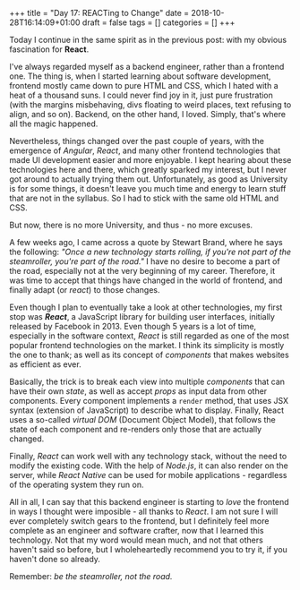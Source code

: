 +++
title = "Day 17: REACTing to Change"
date = 2018-10-28T16:14:09+01:00
draft = false
tags = []
categories = []
+++

Today I continue in the same spirit as in the previous post: with my obvious fascination for __React__. 

I've always regarded myself as a backend engineer, rather than a frontend one. The thing is, when I started learning about software development, frontend mostly came down to pure HTML and CSS, which I hated with a heat of a thousand suns. I could never find joy in it, just pure frustration (with the margins misbehaving, divs floating to weird places, text refusing to align, and so on). Backend, on the other hand, I loved. Simply, that's where all the magic happened. 

Nevertheless, things changed over the past couple of years, with the emergence of _Angular_, _React_, and many other frontend technologies that made UI development easier and more enjoyable. I kept hearing about these technologies here and there, which greatly sparked my interest, but I never got around to actually trying them out. Unfortunately, as good as University is for some things, it doesn't leave you much time and energy to learn stuff that are not in the syllabus. So I had to stick with the same old HTML and CSS.

But now, there is no more University, and thus - no more excuses.

A few weeks ago, I came across a quote by Stewart Brand, where he says the following: _"Once a new technology starts rolling, if you're not part of the steamroller, you're part of the road."_ I have no desire to become a part of the road, especially not at the very beginning of my career. Therefore, it was time to accept that things have changed in the world of frontend, and finally adapt (or _react_) to those changes. 

Even though I plan to eventually take a look at other technologies, my first stop was ___React___, a JavaScript library for building user interfaces, initially released by Facebook in 2013. Even though 5 years is a lot of time, especially in the software context, _React_ is still regarded as one of the most popular frontend technologies on the market. I think its simplicity is mostly the one to thank; as well as its concept of _components_ that makes websites as efficient as ever.

Basically, the trick is to break each view into multiple _components_ that can have their own _state_, as well as accept _props_ as input data from other components. Every component implements a `render` method, that uses JSX syntax (extension of JavaScript) to describe what to display. Finally, React uses a so-called _virtual DOM_ (Document Object Model), that follows the state of each component and re-renders only those that are actually changed. 

Finally, _React_ can work well with any technology stack, without the need to modify the existing code. With the help of _Node.js_, it can also render on the server, while _React Native_ can be used for mobile applications - regardless of the operating system they run on.

All in all, I can say that this backend engineer is starting to _love_ the frontend in ways I thought were imposible - all thanks to _React_. I am not sure I will ever completely switch gears to the frontend, but I definitely feel more complete as an engineer and software crafter, now that I learned this technology. Not that my word would mean much, and not that others haven't said so before, but I wholeheartedly recommend you to try it, if you haven't done so already.

Remember: _be the steamroller, not the road._